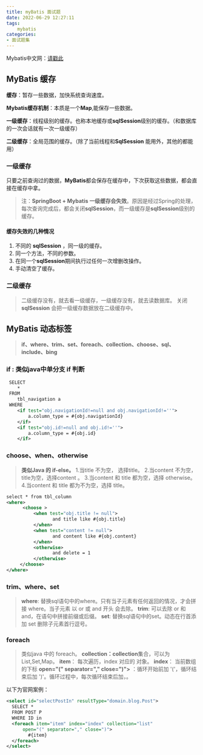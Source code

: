 ```yaml
---
title: myBatis 面试题
date: 2022-06-29 12:27:11
tags:
    mybatis
categories:
- 面试题集
---
```

Mybatis中文网：[请戳此](https://mybatis.net.cn/)
## MyBatis 缓存
 **缓存**：暂存一些数据，加快系统查询速度。
 
 **Mybatis缓存机制**：本质是一个**Map**,能保存一些数据。
 
 **一级缓存**：线程级别的缓存。也称本地缓存或**sqlSession**级别的缓存。（和数据库的一次会话就有一次一级缓存）
 
 **二级缓存**：全局范围的缓存。（除了当前线程和**SqlSession** 能用外，其他的都能用）

### 一级缓存
只要之前查询过的数据，**MyBatis**都会保存在缓存中，下次获取这些数据，都会直接在缓存中拿。

>  注：**SpringBoot + Mybatis 一级缓存会失效**。原因是经过Spring的处理，每次查询完成后，都会关闭**sqlSession**，而一级缓存是**sqlSession**级别的缓存。

#### 缓存失效的几种情况

 1. 不同的 **sqlSession** ，同一级的缓存。
 2. 同一个方法，不同的参数。
 3. 在同一个**sqlSession**期间执行过任何一次增删改操作。
 4. 手动清空了缓存。

### 二级缓存

> 二级缓存没有，就去看一级缓存，一级缓存没有，就去读数据库。
> 关闭 **sqlSession** 会把一级缓存数据放在二级缓存中。

## MyBatis 动态标签
> **if、where、trim、set、foreach、collection、choose、sql、include、bing**

### if : 类似java中单分支  if  判断
```xml
 SELECT
	*
 FROM
 	tbl_navigation a
 WHERE
	<if test="obj.navigationId!=null and obj.navigationId!=''">
	    a.column_type = #{obj.navigationId}
	</if>
	<if test="obj.id!=null and obj.id!=''">
	    a.column_type = #{obj.id}
	</if>
```
### choose、when、otherwise 

>  **类似Java 的 if-else。**
>  1.当title 不为空， 选择title。
>  2.当content 不为空，title为空，选择content 。
>  3.当content 和 title 都为空，选择 otherwise。
>  4.当content 和 title 都为不为空，选择 title。

```xml
select * from tbl_column
<where>
      <choose >
          <when test="obj.title != null">
                 and title like #{obj.title}
          </when>
          <when test="content != null">
                 and content like #{obj.content}
          </when>
          <otherwise>
                 and delete = 1
          </otherwise>
     </choose>
</where>
```
### trim、where、set
> **where**: 替换sql语句中的where。只有当子元素有任何返回的情况，才会拼接 where。当子元素 以 or 或 and 开头 会去除。
>  **trim**: 可以去除 or 和and，在语句中拼接前缀或后缀。
> **set**: 替换sql语句中的set。动态在行首添加 set 删除子元素首行逗号。

### foreach

> 类似java 中的 foreach。
> **collection：collection**集合，可以为List,Set,Map。
> **item**： 每次遍历，index 对应的 对象。 
> **index**： 当前数组的下标
>  **open="(" separator="," close=")">** ：循环开始前加 '('，循环结束后加 ')'。循环过程中，每次循环结束后加，。

以下为官网案例：
```xml
<select id="selectPostIn" resultType="domain.blog.Post">
  SELECT *
  FROM POST P
  WHERE ID in
  <foreach item="item" index="index" collection="list"
      open="(" separator="," close=")">
        #{item}
  </foreach>
</select>
```
### 
